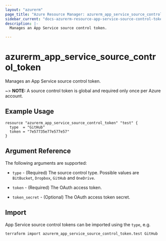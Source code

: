 ```yaml
---
layout: "azurerm"
page_title: "Azure Resource Manager: azurerm_app_service_source_control_token"
sidebar_current: "docs-azurerm-resource-app-service-source-control-token"
description: |-
  Manages an App Service source control token.

---
```


# azurerm_app_service_source_control_token

Manages an App Service source control token.

~> **NOTE:** A source control token is global and required only once per Azure account.

## Example Usage

```hcl
resource "azurerm_app_service_source_control_token" "test" {
  type  = "GitHub"
  token = "7e57735e77e577e57"
}
```

## Argument Reference

The following arguments are supported:

* `type` - (Required) The source control type. Possible values are `BitBucket`, `Dropbox`, `GitHub` and `OneDrive`.

* `token` - (Required) The OAuth access token.

* `token_secret` - (Optional) The OAuth access token secret.

## Import

App Service source control tokens can be imported using the `type`, e.g.

```shell
terraform import azurerm_app_service_source_control_token.test GitHub
```
